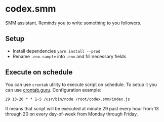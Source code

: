 # codex.smm
SMM assistant. Reminds you to write something to you followers.

## Setup
- Install dependencies `yarn install --prod`
- Rename `.env.sample` into `.env` and fill necessary fields

## Execute on schedule
You can use `crontab` utility to execute script on schedule.
To setup it you can use [crontab.guru](https://crontab.guru/).
Configuration example: 
```
29 13-20 * * 1-5 /usr/bin/node /root/codex.smm/index.js
```
It means that script will be executed at minute 29 past every hour from 13 through 20 on every day-of-week from Monday through Friday.

